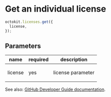 # Get an individual license

```js
octokit.licenses.get({
  license,
});
```

## Parameters

<table>
  <thead>
    <tr>
      <th>name</th>
      <th>required</th>
      <th>description</th>
    </tr>
  </thead>
  <tbody>
    <tr><td>license</td><td>yes</td><td>

license parameter

</td></tr>
  </tbody>
</table>

See also: [GitHub Developer Guide documentation](endpoint.documentationUrl).
